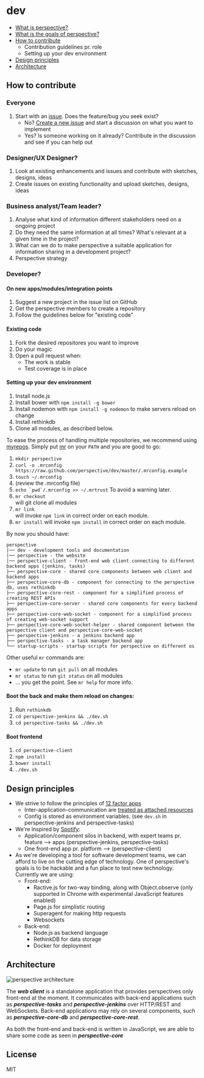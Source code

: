 dev
===========

* [What is perspective?](http://perspective.github.io/perspective/)
* [What is the goals of perspective?](http://perspective.github.io/perspective/goals.html)
* [How to contribute](#how-to-contribute)
	* Contribution guidelines pr. role
	* Setting up your dev environment
* [Design principles](#design-principles)
* [Architecture](#architecture)

How to contribute
-----------------------------

### Everyone
1. Start with an [issue](https://github.com/perspective/perspective-client/issues). Does the feature/bug you seek exist?
    * No? [Create a new issue](https://github.com/perspective/perspective-client/issues/new) and start a discussion on what you want to implement
  	* Yes? Is someone working on it already? Contribute in the discussion and see if you can help out

### Designer/UX Designer?
1. Look at existing enhancements and issues and contribute with sketches, designs, ideas
2. Create issues on existing functionality and upload sketches, designs, ideas

### Business analyst/Team leader?
1. Analyse what kind of information different stakeholders need on a ongoing project
2. Do they need the same information at all times? What's relevant at a given time in the project?
3. What can we do to make perspective a suitable application for information sharing in a development project?
4. Perspective strategy

### Developer?

#### On new apps/modules/integration points
1. Suggest a new project in the issue list on GitHub
2. Get the perspective members to create a repository
3. Follow the guidelines below for "existing code"

#### Existing code
1. Fork the desired repositores you want to improve
2. Do your magic
3. Open a pull request when:
	* The work is stable
	* Test coverage is in place

#### Setting up your dev environment

1. Install node.js
2. Install bower with `npm install -g bower`
3. Install nodemon with `npm install -g nodemon` to make servers reload on change
4. Install rethinkdb
5. Clone all modules, as described below.

To ease the process of handling multiple repositories, we recommend using [myrepos](https://github.com/joeyh/myrepos). Simply put [mr](https://github.com/joeyh/myrepos/blob/master/mr) on your `PATH` and you are good to go:

1. `mkdir perspective`
2. `curl -o .mrconfig https://raw.github.com/perspective/dev/master/.mrconfig.example`
3. `touch ~/.mrconfig`
4. (review the .mrconfig file)
5. ``echo `pwd`/.mrconfig >> ~/.mrtrust``
    To avoid a warning later.
6. `mr checkout`  
    will git clone all modules
7. `mr link`  
    will invoke `npm link` in correct order on each module. 
8. `mr install`
    will invoke `npm install` in correct order on each module.

By now you should have:

	perspective
	|── dev - development tools and documentation
	|── perspective - the website
	|── perspective-client - front-end web client connecting to different backend apps (jenkins, tasks)
	├── perspective-core - shared core components between web client and backend apps
	├── perspective-core-db - component for connecting to the perspective db, uses rethinkdb
	├── perspective-core-rest - component for a simplified process of creating REST APIs
	├── perspective-core-server - shared core components for every backend apps
	├── perspective-core-web-socket - component for a simplified process of creating web-socket support
	├── perspective-core-web-socket-helper - shared component between the perspective client and perspective-core-web-socket
	├── perspective-jenkins - a jenkins backend app
	├── perspective-tasks - a task manager backend app
	└── startup-scripts - startup scripts for perspective on different os

Other useful `mr` commands are:

* `mr update` to run `git pull` on all modules
* `mr status` to run `git status` on all modules
* ... you get the point. See `mr help` for more info.

#### Boot the back and make them reload on changes:
1. Run `rethinkdb`
2. `cd perspective-jenkins && ./dev.sh`
3. `cd perspective-tasks && ./dev.sh`

#### Boot frontend
1. `cd perspective-client`
2. `npm install`
3. `bower install`
4. `./dev.sh`


Design principles
-----------------

* We strive to follow the principles of [12 factor apps](http://12factor.net/)
	* Inter-application-communication are [treated as attached resources](http://12factor.net/backing-services)
	* Config is stored as environment variables. (see `dev.sh` in perspective-jenkins and perspective-tasks)
* We're inspired by [Spotify](https://dl.dropboxusercontent.com/u/1018963/Articles/SpotifyScaling.pdf):
	* Application/component silos in backend, with expert teams pr. feature --> apps (perspective-jenkins, perspective-tasks)
	* One front-end app pr. platform --> (perspective-client)
* As we're developing a tool for software development teams, we can afford to live on the cutting edge of technology. One of perspective's goals is to be hackable and a fun place to test new technology. Currently we are using:
	* Front-end:
		* Ractive.js for two-way binding, along with Object.observe (only supported in Chrome with experimental JavaScript features enabled)
		* Page.js for simplistic routing
		* Superagent for making http requests
		* Websockets
	* Back-end:
		* Node.js as backend language
		* RethinkDB for data storage
		* Docker for deployment

Architecture
-----------------

![perspective architecture](https://raw.github.com/perspective/dev/master/perspective_architecture.png "")

The ***web client*** is a standalone application that provides perspectives only front-end at the moment.
It communicates with back-end applications such as ***perspective-tasks*** and ***perspective-jenkins*** over HTTP/REST and WebSockets.
Back-end applications may rely on several components, such as ***perspective-core-db*** and ***perspective-core-rest***.

As both the front-end and back-end is written in JavaScript, we are able to share some code as seen in ***perspective-core***


License
-------

MIT
